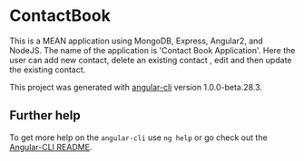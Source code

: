# ContactBook
This is a  MEAN application using MongoDB, Express, Angular2, and NodeJS. The  name of the application is  'Contact Book Application'.  Here the user can add new contact, delete an existing contact , edit and then update the existing contact.

This project was generated with [angular-cli](https://github.com/angular/angular-cli) version 1.0.0-beta.28.3.

## Further help

To get more help on the `angular-cli` use `ng help` or go check out the [Angular-CLI README](https://github.com/angular/angular-cli/blob/master/README.md).
